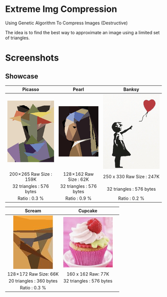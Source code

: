 # Extreme Img Compression
Using Genetic Algorithm To Compress Images (Destructive)

The idea is to find the best way to approximate an image using a limited set of triangles.

# Screenshots

## Showcase

| Picasso  | Pearl | Banksy | 
| :-------------: | :-------------: | :-------------: |
| ![Picasso](https://raw.githubusercontent.com/snuids/extremeimgcompression/master/media/picasso.gif)  | ![Pearl](https://raw.githubusercontent.com/snuids/extremeimgcompression/master/media/pearl.gif)  | ![Banksy](https://raw.githubusercontent.com/snuids/extremeimgcompression/master/media/banksy.gif) |
| 200 × 265 Raw Size : 159K  | 128 × 162 Raw Size : 62K | 250 x 330 Raw Size : 247K  | 
| 32 triangles : 576 bytes  | 32 triangles : 576 bytes  | 32 triangles : 576 bytes  |
| Ratio : 0.3 % | Ratio : 0.9 % | Ratio : 0.2 % | 



| Scream  | Cupcake |  |
| :-------------: | :-------------: | :-------------: |
| ![Scream](https://raw.githubusercontent.com/snuids/extremeimgcompression/master/media/scream.gif)  | ![banksy](https://raw.githubusercontent.com/snuids/extremeimgcompression/master/media/cupcake.gif)  | |
| 128 × 172 Raw Size: 66K  | 160 x 162 Raw: 77K |  | 
| 20 triangles : 360 bytes  | 32 triangles : 576 bytes  |  
| Ratio : 0.3 % |  | 





